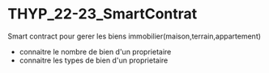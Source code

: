 # THYP_22-23_SmartContrat
Smart contract pour gerer les biens immobilier(maison,terrain,appartement)

- connaitre le nombre de bien d'un proprietaire
- connaitre les types de bien d'un proprietaire
